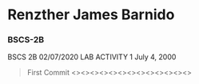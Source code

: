 # Renzther James Barnido

### BSCS-2B
BSCS 2B
02/07/2020
LAB ACTIVITY 1
July 4, 2000
> First Commit
<><><><><><><><><><><><><>
